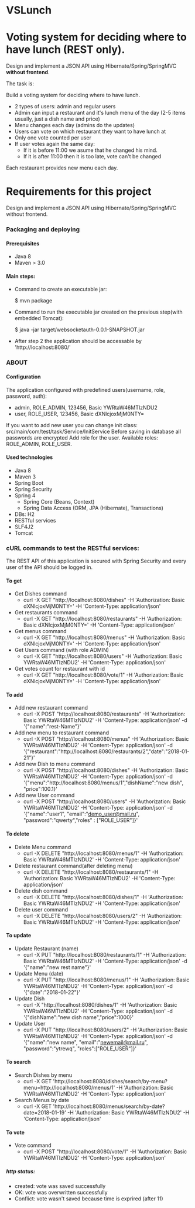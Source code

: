 # VSLunch

Voting system for deciding where to have lunch (REST only).
==================

Design and implement a JSON API using Hibernate/Spring/SpringMVC **without frontend**.

The task is:

Build a voting system for deciding where to have lunch.

 * 2 types of users: admin and regular users
 * Admin can input a restaurant and it's lunch menu of the day (2-5 items usually, just a dish name and price)
 * Menu changes each day (admins do the updates)
 * Users can vote on which restaurant they want to have lunch at
 * Only one vote counted per user
 * If user votes again the same day:
    - If it is before 11:00 we asume that he changed his mind.
    - If it is after 11:00 then it is too late, vote can't be changed

Each restaurant provides new menu each day.


Requirements for this project
==================
Design and implement a JSON API using Hibernate/Spring/SpringMVC without frontend.

### Packaging and deploying
#### Prerequisites
- Java 8
- Maven > 3.0

#### Main steps:
- Command to create an executable jar:

    $ mvn package

- Command to run the executable jar created on the previous step(with embedded Tomcat):

    $ java -jar target/websocketauth-0.0.1-SNAPSHOT.jar

- After step 2 the application should be accessable by 'http://localhost:8080/'

### ABOUT
#### Configuration
The application configured with predefined users(username, role, password, auth):
- admin, ROLE_ADMIN, 123456, Basic YWRtaW46MTIzNDU2
- user, ROLE_USER, 123456, Basic dXNlcjoxMjM0NTY=


If you want to add new user you can change init class: src/main/com/test/task/Service/InitService 
Before saving in database all passwords are encrypted
Add role for the user. Available roles: ROLE_ADMIN, ROLE_USER.

#### Used technologies
- Java 8
- Maven 3
- Spring Boot
- Spring Security
- Spring 4
  * Spring Core (Beans, Context)
  * Spring Data Access (ORM, JPA (Hibernate), Transactions)
- DBs: H2
- RESTful services
- SLF4J2
- Tomcat


### cURL commands to test the RESTful services:
The REST API of this application is secured with Spring Security and every user of the API should be logged in.

#### To get

- Get Dishes command
    * curl -X GET "http://localhost:8080/dishes" -H 'Authorization: Basic dXNlcjoxMjM0NTY=' -H 'Content-Type: application/json'
- Get restaurants command
  * curl -X GET "http://localhost:8080/restaurants" -H 'Authorization: Basic dXNlcjoxMjM0NTY=' -H 'Content-Type: application/json'
- Get menus command 
    * curl -X GET "http://localhost:8080/menus" -H 'Authorization: Basic dXNlcjoxMjM0NTY=' -H 'Content-Type: application/json'
- Get Users command (with role ADMIN)
    * curl -X GET "http://localhost:8080/users" -H 'Authorization: Basic YWRtaW46MTIzNDU2' -H 'Content-Type: application/json'
- Get votes count for restaurant with id
    * curl -X GET "http://localhost:8080/vote/1" -H 'Authorization: Basic dXNlcjoxMjM0NTY=' -H 'Content-Type: application/json'

#### To add

- Add new restaurant command
  * curl -X POST "http://localhost:8080/restaurants" -H 'Authorization: Basic YWRtaW46MTIzNDU2' -H 'Content-Type: application/json' -d '{"name":"rest-Name"}'
- Add new menu to restaurant command 
    * curl -X POST "http://localhost:8080/menus" -H 'Authorization: Basic YWRtaW46MTIzNDU2' -H 'Content-Type: application/json' -d '{"restaurant":"http://localhost:8080/restaurants/2","date":"2018-01-21"}'
- Add new Dish to menu command
    * curl -X POST "http://localhost:8080/dishes" -H 'Authorization: Basic YWRtaW46MTIzNDU2' -H 'Content-Type: application/json'
  -d '{"menu":"http://localhost:8080/menus/1","dishName":"new dish", "price":100.1}'
- Add new User command 
    * curl -X POST "http://localhost:8080/users" -H 'Authorization: Basic YWRtaW46MTIzNDU2' -H 'Content-Type: application/json'
  -d '{"name":"user1", "email":"demo_user@mail.ru", "password":"qwerty","roles" : ["ROLE_USER"]}'

#### To delete

- Delete Menu command
    * curl -X DELETE "http://localhost:8080/menus/1" -H 'Authorization: Basic YWRtaW46MTIzNDU2' -H 'Content-Type: application/json'
- Delete restaurant command(after deleting menu) 
    * curl -X DELETE "http://localhost:8080/restaurants/1" -H 'Authorization: Basic YWRtaW46MTIzNDU2' -H 'Content-Type: application/json'
- Delete dish command
    * curl -X DELETE "http://localhost:8080/dishes/1" -H 'Authorization: Basic YWRtaW46MTIzNDU2' -H 'Content-Type: application/json'
- Delete user command
    * curl -X DELETE "http://localhost:8080/users/2" -H 'Authorization: Basic YWRtaW46MTIzNDU2' -H 'Content-Type: application/json'

#### To update

- Update Restaurant (name)
    * curl -X PUT "http://localhost:8080/restaurants/1" -H 'Authorization: Basic YWRtaW46MTIzNDU2' -H 'Content-Type: application/json'
  -d '{"name":"new rest name"}'
- Update Menu (date)
    * curl -X PUT "http://localhost:8080/menus/1" -H 'Authorization: Basic YWRtaW46MTIzNDU2' -H 'Content-Type: application/json'
  -d '{"date":"2018-01-22"}'
- Update Dish 
    * curl -X "http://localhost:8080/dishes/1" -H 'Authorization: Basic YWRtaW46MTIzNDU2' -H 'Content-Type: application/json'
  -d '{"dishName":"new dish name","price":1000}'
-  Update User 
    * curl -X PUT  "http://localhost:8080/users/2" -H 'Authorization: Basic YWRtaW46MTIzNDU2' -H 'Content-Type: application/json' -d '{"name":"new name", "email":"newemail@mail.ru", "password":"ytrewq", "roles":["ROLE_USER"]}'

#### To search

- Search Dishes by menu
    * curl -X GET 'http://localhost:8080/dishes/search/by-menu?menu=http://localhost:8080/menus/1' -H 'Authorization: Basic YWRtaW46MTIzNDU2' -H 'Content-Type: application/json'
- Search Menus by date
    * curl -X GET 'http://localhost:8080/menus/search/by-date?date=2018-01-19' -H 'Authorization: Basic YWRtaW46MTIzNDU2' -H 'Content-Type: application/json'

#### To vote

- Vote command
   * curl -X POST "http://localhost:8080/vote/1" -H 'Authorization: Basic YWRtaW46MTIzNDU2' -H 'Content-Type: application/json'

##### http status:
   - created: vote was saved successfully
   - OK: vote was overwritten successfully
   - Conflict: vote wasn't saved because time is exprired (after 11)


